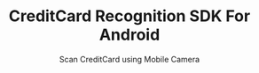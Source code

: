 <h1 align="center">CreditCard Recognition SDK For Android</h1>
<p align="center">Scan CreditCard using Mobile Camera</p>
